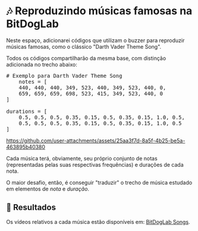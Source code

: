 # 🎶 Reproduzindo músicas famosas na BitDogLab

Neste espaço, adicionarei códigos que utilizam o buzzer para reproduzir músicas famosas, como o clássico "Darth Vader Theme Song".

Todos os códigos compartilharão da mesma base, com distinção adicionada no trecho abaixo:

<pre># Exemplo para Darth Vader Theme Song
    notes = [
    440, 440, 440, 349, 523, 440, 349, 523, 440, 0,
    659, 659, 659, 698, 523, 415, 349, 523, 440, 0
]

durations = [
    0.5, 0.5, 0.5, 0.35, 0.15, 0.5, 0.35, 0.15, 1.0, 0.5,
    0.5, 0.5, 0.5, 0.35, 0.15, 0.5, 0.35, 0.15, 1.0, 0.5
]</pre>



https://github.com/user-attachments/assets/25aa3f7d-8a5f-4b25-be5a-463895b40380



Cada música terá, obviamente, seu próprio conjunto de notas (representadas pelas suas respectivas frequências) e durações de cada nota.

O maior desafio, então, é conseguir "traduzir" o trecho de música estudado em elementos de *nota* e *duração*.

## 🎥 Resultados

Os vídeos relativos a cada música estão disponíveis em: [BitDogLab Songs](https://drive.google.com/drive/folders/1v-kbzxXJ1a3fr9VF7i9Vzy3q8bqQ8yk_?usp=sharing).
